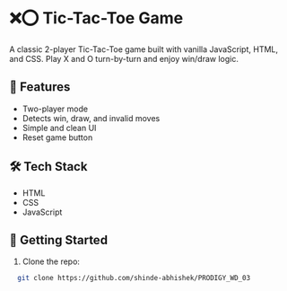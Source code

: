# ❌⭕ Tic-Tac-Toe Game

A classic 2-player Tic-Tac-Toe game built with vanilla JavaScript, HTML, and CSS. Play X and O turn-by-turn and enjoy win/draw logic.

## 🎯 Features
- Two-player mode
- Detects win, draw, and invalid moves
- Simple and clean UI
- Reset game button

## 🛠️ Tech Stack
- HTML
- CSS
- JavaScript

## 🚀 Getting Started
1. Clone the repo:
 ```bash
   git clone https://github.com/shinde-abhishek/PRODIGY_WD_03
